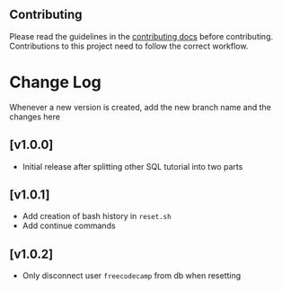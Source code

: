 ## Contributing

Please read the guidelines in the [contributing docs](https://contribute.freecodecamp.org/#/how-to-work-on-tutorials-that-use-coderoad) before contributing. Contributions to this project need to follow the correct workflow.

# Change Log

Whenever a new version is created, add the new branch name and the changes here

## [v1.0.0]

- Initial release after splitting other SQL tutorial into two parts

## [v1.0.1]

- Add creation of bash history in `reset.sh`
- Add continue commands

## [v1.0.2]

- Only disconnect user `freecodecamp` from db when resetting
